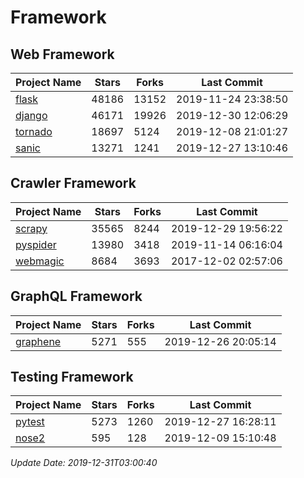 # Framework

## Web Framework

| Project Name | Stars | Forks | Last Commit |
| ------------ | ----- | ----- | ----------- |
| [flask](https://github.com/pallets/flask) | 48186 | 13152 | 2019-11-24 23:38:50 |
| [django](https://github.com/django/django) | 46171 | 19926 | 2019-12-30 12:06:29 |
| [tornado](https://github.com/tornadoweb/tornado) | 18697 | 5124 | 2019-12-08 21:01:27 |
| [sanic](https://github.com/huge-success/sanic) | 13271 | 1241 | 2019-12-27 13:10:46 |

## Crawler Framework

| Project Name | Stars | Forks | Last Commit |
| ------------ | ----- | ----- | ----------- |
| [scrapy](https://github.com/scrapy/scrapy) | 35565 | 8244 | 2019-12-29 19:56:22 |
| [pyspider](https://github.com/binux/pyspider) | 13980 | 3418 | 2019-11-14 06:16:04 |
| [webmagic](https://github.com/code4craft/webmagic) | 8684 | 3693 | 2017-12-02 02:57:06 |

## GraphQL Framework

| Project Name | Stars | Forks | Last Commit |
| ------------ | ----- | ----- | ----------- |
| [graphene](https://github.com/graphql-python/graphene) | 5271 | 555 | 2019-12-26 20:05:14 |

## Testing Framework

| Project Name | Stars | Forks | Last Commit |
| ------------ | ----- | ----- | ----------- |
| [pytest](https://github.com/pytest-dev/pytest) | 5273 | 1260 | 2019-12-27 16:28:11 |
| [nose2](https://github.com/nose-devs/nose2) | 595 | 128 | 2019-12-09 15:10:48 |

*Update Date: 2019-12-31T03:00:40*